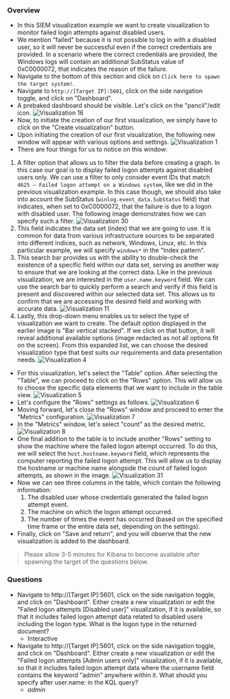 ### Overview
- In this SIEM visualization example we want to create visualization to monitor failed login attempts against disabled users.
- We mention "failed" because it is not possible to log in with a disabled user, so it will never be successful even if the correct credentials are provided. In a scenario where the correct credentials are provided, the Windows logs will contain an additional SubStatus value of 0xC0000072, that indicates the reason of the failure.
- Navigate to the bottom of this section and click on `Click here to spawn the target system!`.
- Navigate to `http://[Target IP]:5601`, click on the side navigation toggle, and click on "Dashboard".
- A prebaked dashboard should be visible. Let's click on the "pencil"/edit icon.
![Visualization 16](https://academy.hackthebox.com/storage/modules/211/visualization16.png)
- Now, to initiate the creation of our first visualization, we simply have to click on the "Create visualization" button.
- Upon initiating the creation of our first visualization, the following new window will appear with various options and settings.
![Visualization 1](https://academy.hackthebox.com/storage/modules/211/visualization1.png)
- There are four things for us to notice on this window:
1. A filter option that allows us to filter the data before creating a graph. In this case our goal is to display failed logon attempts against disabled users only. We can use a filter to only consider event IDs that match `4625 – Failed logon attempt on a Windows system`, like we did in the previous visualization example. In this case though, we should also take into account the SubStatus (`winlog.event_data.SubStatus` field) that indicates, when set to 0xC0000072, that the failure is due to a logon with disabled user. The following image demonstrates how we can specify such a filter.
![Visualization 30](https://academy.hackthebox.com/storage/modules/211/visualization30.png)
2. This field indicates the data set (index) that we are going to use. It is common for data from various infrastructure sources to be separated into different indices, such as network, Windows, Linux, etc. In this particular example, we will specify `windows*` in the "Index pattern".
3. This search bar provides us with the ability to double-check the existence of a specific field within our data set, serving as another way to ensure that we are looking at the correct data. Like in the previous visualization, we are interested in the `user.name.keyword` field. We can use the search bar to quickly perform a search and verify if this field is present and discovered within our selected data set. This allows us to confirm that we are accessing the desired field and working with accurate data.
![Visualization 11](https://academy.hackthebox.com/storage/modules/211/visualization11.png)
4. Lastly, this drop-down menu enables us to select the type of visualization we want to create. The default option displayed in the earlier image is "Bar vertical stacked". If we click on that button, it will reveal additional available options (image redacted as not all options fit on the screen). From this expanded list, we can choose the desired visualization type that best suits our requirements and data presentation needs.
![Visualization 4](https://academy.hackthebox.com/storage/modules/211/visualization4.png)
- For this visualization, let's select the "Table" option. After selecting the "Table", we can proceed to click on the "Rows" option. This will allow us to choose the specific data elements that we want to include in the table view.
![Visualization 5](https://academy.hackthebox.com/storage/modules/211/visualization5.png)
- Let's configure the "Rows" settings as follows.
![Visualization 6](https://academy.hackthebox.com/storage/modules/211/visualization6.png)
- Moving forward, let's close the "Rows" window and proceed to enter the "Metrics" configuration.
![Visualization 7](https://academy.hackthebox.com/storage/modules/211/visualization7.png)
- In the "Metrics" window, let's select "count" as the desired metric.
![Visualization 8](https://academy.hackthebox.com/storage/modules/211/visualization8.png)
- One final addition to the table is to include another "Rows" setting to show the machine where the failed logon attempt occurred. To do this, we will select the `host.hostname.keyword` field, which represents the computer reporting the failed logon attempt. This will allow us to display the hostname or machine name alongside the count of failed logon attempts, as shown in the image.
![Visualization 31](https://academy.hackthebox.com/storage/modules/211/visualization31.png)
- Now we can see three columns in the table, which contain the following information:
	1. The disabled user whose credentials generated the failed logon attempt event.
	2. The machine on which the logon attempt occurred.
	3. The number of times the event has occurred (based on the specified time frame or the entire data set, depending on the settings).
- Finally, click on "Save and return", and you will observe that the new visualization is added to the dashboard.

> Please allow 3-5 minutes for Kibana to become available after spawning the target of the questions below.


### Questions
- Navigate to http://[Target IP]:5601, click on the side navigation toggle, and click on "Dashboard". Either create a new visualization or edit the "Failed logon attempts [Disabled user]" visualization, if it is available, so that it includes failed logon attempt data related to disabled users including the logon type. What is the logon type in the returned document?
	- Interactive
- Navigate to http://[Target IP]:5601, click on the side navigation toggle, and click on "Dashboard". Either create a new visualization or edit the "Failed logon attempts [Admin users only]" visualization, if it is available, so that it includes failed logon attempt data where the username field contains the keyword "admin" anywhere within it. What should you specify after user.name: in the KQL query?
	- *admin*
